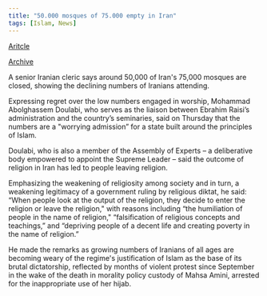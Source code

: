 ```yaml
---
title: "50.000 mosques of 75.000 empty in Iran"
tags: [Islam, News]
---
```


[Aritcle](https://www.iranintl.com/en/202306027255)

[Archive](https://archive.fo/6UzUk)

A senior Iranian cleric says around 50,000 of Iran's 75,000 mosques are closed, showing the declining numbers of Iranians attending. 

Expressing regret over the low numbers engaged in worship, Mohammad Abolghassem Doulabi, who serves as the liaison between Ebrahim Raisi’s administration and the country’s seminaries, said on Thursday that the numbers are a "worrying admission” for a state built around the principles of Islam.

Doulabi, who is also a member of the Assembly of Experts – a deliberative body empowered to appoint the Supreme Leader – said the outcome of religion in Iran has led to people leaving religion.

Emphasizing the weakening of religiosity among society and in turn, a weakening legitimacy of a government ruling by religious diktat, he said: “When people look at the output of the religion, they decide to enter the religion or leave the religion," with reasons including “the humiliation of people in the name of religion," “falsification of religious concepts and teachings,” and “depriving people of a decent life and creating poverty in the name of religion.”

He made the remarks as growing numbers of Iranians of all ages are becoming weary of the regime's justification of Islam as the base of its brutal dictatorship, reflected by months of violent protest since September in the wake of the death in morality policy custody of Mahsa Amini, arrested for the inappropriate use of her hijab.